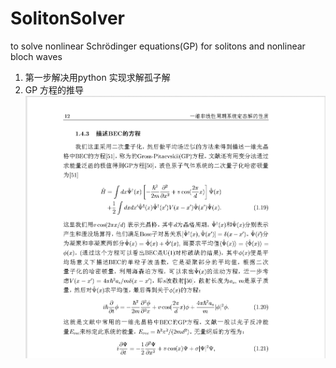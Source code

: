# SolitonSolver
to solve nonlinear Schrödinger equations(GP) for solitons and nonlinear bloch waves
1. 第一步解决用python 实现求解孤子解
2. GP 方程的推导
![文献注释](https://github.com/xuleichao/SolitonSolver/blob/master/files/conference_conmment.png)
